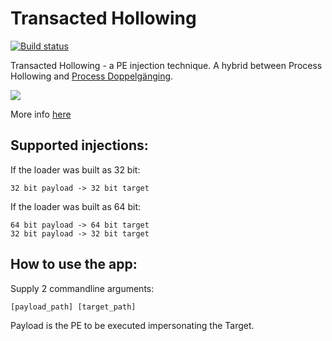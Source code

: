Transacted Hollowing
==========

[![Build status](https://ci.appveyor.com/api/projects/status/fpgr73aul25gc6kp?svg=true)](https://ci.appveyor.com/project/hasherezade/transacted-hollowing)

Transacted Hollowing - a PE injection technique. A hybrid between Process Hollowing and [Process Doppelgänging](https://github.com/hasherezade/process_doppelganging). 

![](https://blog.malwarebytes.com/wp-content/uploads/2018/08/osildr1-2_.png)

More info [here](https://blog.malwarebytes.com/threat-analysis/2018/08/process-doppelganging-meets-process-hollowing_osiris/)

Supported injections:
-
If the loader was built as 32 bit:
```
32 bit payload -> 32 bit target
```
If the loader was built as 64 bit:
```
64 bit payload -> 64 bit target
32 bit payload -> 32 bit target
```

How to use the app:
-
Supply 2 commandline arguments:

```
[payload_path] [target_path]
```

Payload is the PE to be executed impersonating the Target.
